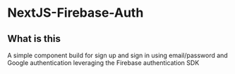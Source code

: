 # NextJS-Firebase-Auth

## What is this

A simple component build for sign up and sign in using email/password and Google authentication leveraging the Firebase authentication SDK

